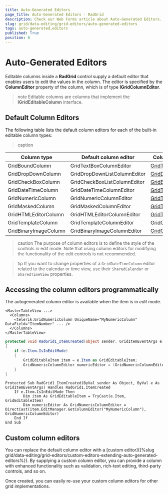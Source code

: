 ```yaml
---
title: Auto-Generated Editors
page_title: Auto-Generated Editors - RadGrid
description: Check our Web Forms article about Auto-Generated Editors.
slug: grid/data-editing/grid-editors/auto-generated-editors
tags: auto-generated,editors
published: True
position: 0
---
```


# Auto-Generated Editors



Editable columns inside a **RadGrid** control supply a default editor that enables users to edit the values in the column. The editor is specified by the **ColumnEditor** property of the column, which is of type **IGridColumnEditor**.

>note Editable columns are columns that implement the **IGridEditableColumn** interface.
>


## Default Column Editors

The following table lists the default column editors for each of the built-in editable column types:

>caption  

| Column type | Default column editor | Column editor base class |
| ------ | ------ | ------ |
|GridBoundColumn|GridTextBoxColumnEditor|[GridTextColumnEditor](https://docs.telerik.com/devtools/aspnet-ajax/api/server/Telerik.Web.UI/GridTextColumnEditor)|
|GridDropDownColumn|GridDropDownListColumnEditor|[GridDropDownColumnEditor](https://docs.telerik.com/devtools/aspnet-ajax/api/server/Telerik.Web.UI/GridDropDownColumnEditor)|
|GridCheckBoxColumn|GridCheckBoxListColumnEditor|[GridBoolColumnEditor](https://docs.telerik.com/devtools/aspnet-ajax/api/server/Telerik.Web.UI/GridBoolColumnEditor)|
|GridDateTimeColumn|GridDateTimeColumnEditor|[GridTextColumnEditor](https://docs.telerik.com/devtools/aspnet-ajax/api/server/Telerik.Web.UI/GridTextColumnEditor)|
|GridNumericColumn|GridNumericColumnEditor|[GridTextColumnEditor](https://docs.telerik.com/devtools/aspnet-ajax/api/server/Telerik.Web.UI/GridTextColumnEditor)|
|GridMaskedColumn|GridMaskedColumnEditor|[GridTextColumnEditor](https://docs.telerik.com/devtools/aspnet-ajax/api/server/Telerik.Web.UI/GridTextColumnEditor)|
|GridHTMLEditorColumn|GridHTMLEditorColumnEditor|[GridTextColumnEditor](https://docs.telerik.com/devtools/aspnet-ajax/api/server/Telerik.Web.UI/GridTextColumnEditor)|
|GridTemplateColumn|GridTemplateColumnEditor|[GridColumnEditorBase](https://docs.telerik.com/devtools/aspnet-ajax/api/server/Telerik.Web.UI/GridColumnEditorBase)|
|GridBinaryImageColumn|GridBinaryImageColumnEditor|[GridColumnEditorBase](https://docs.telerik.com/devtools/aspnet-ajax/api/server/Telerik.Web.UI/GridColumnEditorBase)|


>caution The purpose of column editors is to define the style of the controls in edit mode. Note that using column editors for modifying the functionality of the edit controls is not recommended.
>

>tip If you want to change properties of a `GridDateTimeColumn` editor related to the calendar or time view, use their `SharedCalendar` or `SharedTimeView` properties.

## Accessing the column editors programmatically

The autogenerated column editor is available when the item is in *edit* mode.



````ASP.NET
<MasterTableView ...>
  <Columns>
    <telerik:GridNumericColumn UniqueName="MyNumericColumn" DataField="ItemNumber" ... />
  </Columns>
</MasterTableView>			
````
````C#
protected void RadGrid1_ItemCreated(object sender, GridItemEventArgs e)
{
    if (e.Item.IsInEditMode)
    {
        GridEditableItem item = e.Item as GridEditableItem;
        GridNumericColumnEditor numericEditor = (GridNumericColumnEditor)item.EditManager.GetColumnEditor("MyNumericColumn");
    }
}
````
````VB
Protected Sub RadGrid1_ItemCreated(ByVal sender As Object, ByVal e As GridItemEventArgs) Handles RadGrid1.ItemCreated
    If e.Item.IsInEditMode Then
        Dim item As GridEditableItem = TryCast(e.Item, GridEditableItem)
        Dim numericEditor As GridNumericColumnEditor = DirectCast(item.EditManager.GetColumnEditor("MyNumericColumn"), GridNumericColumnEditor)
    End If
End Sub
````


## Custom column editors

You can replace the default column editor with a [custom editor]({%slug grid/data-editing/grid-editors/custom-editors-extending-auto-generated-editors%}). By supplying a custom column editor, you can provide a column with enhanced functionality such as validation, rich-text editing, third-party controls, and so on.

Once created, you can easily re-use your custom column editors for other grid implementations.
